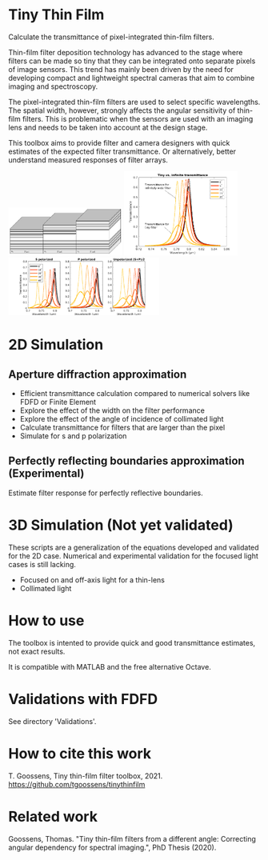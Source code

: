 # Tiny Thin Film
Calculate the transmittance of pixel-integrated thin-film filters.

Thin-film filter deposition technology has advanced to the stage where filters can be made so tiny that they can be integrated onto separate pixels of image sensors.
This trend has mainly been driven by the need for developing compact and lightweight spectral cameras that aim to combine imaging and spectroscopy. 

The pixel-integrated thin-film filters are used to select specific wavelengths. The spatial width, however, strongly affects the angular sensitivity of thin-film filters.
This is problematic when the sensors are used with an imaging lens and needs to be taken into account at the design stage.

This toolbox aims to provide filter and camera designers with quick estimates of the expected filter transmittance. Or alternatively, better understand measured responses of filter arrays.


<div>
<img src="./doc/img/pixelfilters.png" alt="Pixel integrated thin-film filters" width="45%" >
<img src="./doc/img/tinyfabry.png" alt="Tiny Fabry-Pérot transmittance" width="45%" >
</div>

<img src="./doc/img/polarized.png" alt="Differences in polarization" width="60%" >


# 2D Simulation

## Aperture diffraction approximation
- Efficient transmittance calculation compared to numerical solvers like FDFD or Finite Element
- Explore the effect of the width on the filter performance
- Explore the effect of the angle of incidence of collimated light
- Calculate transmittance for filters that are larger than the pixel
- Simulate for s and p polarization

## Perfectly reflecting boundaries approximation (Experimental)
Estimate filter response for perfectly reflective boundaries.

# 3D Simulation (Not yet validated)
These scripts are a generalization of the equations developed and validated for the 2D case. Numerical and experimental validation for the focused light cases
is still lacking.

- Focused on and off-axis light for a thin-lens
- Collimated light 

# How to use

The toolbox is intented to provide quick and good transmittance estimates, not exact results.

It is compatible with MATLAB and the free alternative Octave.

# Validations with FDFD
See directory 'Validations'. 

# How to cite this work

T. Goossens, Tiny thin-film filter toolbox, 2021. https://github.com/tgoossens/tinythinfilm

# Related work
Goossens, Thomas. "Tiny thin-film filters from a different angle: Correcting angular dependency for spectral imaging.", PhD Thesis (2020).  

